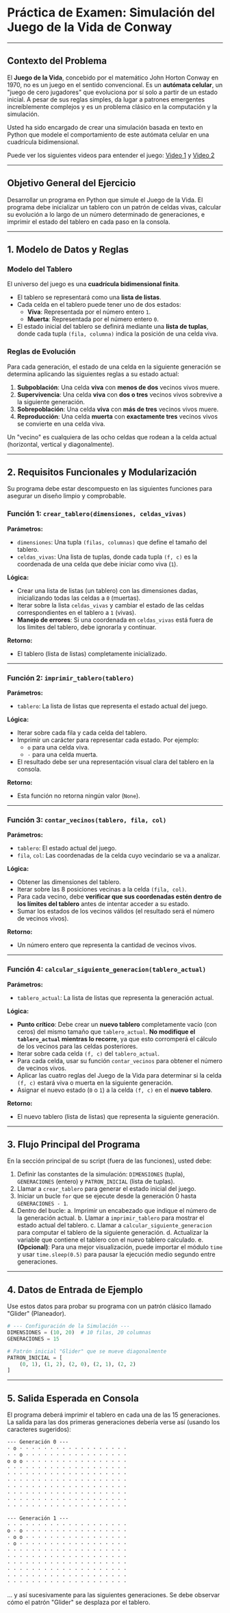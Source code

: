 # Práctica de Examen: Simulación del Juego de la Vida de Conway

-----

## Contexto del Problema

El **Juego de la Vida**, concebido por el matemático John Horton Conway en 1970, no es un juego en el sentido convencional. Es un **autómata celular**, un "juego de cero jugadores" que evoluciona por sí solo a partir de un estado inicial. A pesar de sus reglas simples, da lugar a patrones emergentes increíblemente complejos y es un problema clásico en la computación y la simulación.

Usted ha sido encargado de crear una simulación basada en texto en Python que modele el comportamiento de este autómata celular en una cuadrícula bidimensional.

Puede ver los siguientes videos para entender el juego: [Video 1](https://www.youtube.com/watch?v=RPnLlSLAJMM) y [Video 2](https://www.youtube.com/watch?v=omMcrvVGTMs)

-----

## Objetivo General del Ejercicio

Desarrollar un programa en Python que simule el Juego de la Vida. El programa debe inicializar un tablero con un patrón de celdas vivas, calcular su evolución a lo largo de un número determinado de generaciones, e imprimir el estado del tablero en cada paso en la consola.

-----

## 1\. Modelo de Datos y Reglas

### Modelo del Tablero

El universo del juego es una **cuadrícula bidimensional finita**.

- El tablero se representará como una **lista de listas**.
- Cada celda en el tablero puede tener uno de dos estados:
  - **Viva**: Representada por el número entero `1`.
  - **Muerta**: Representada por el número entero `0`.
- El estado inicial del tablero se definirá mediante una **lista de tuplas**, donde cada tupla `(fila, columna)` indica la posición de una celda viva.

### Reglas de Evolución

Para cada generación, el estado de una celda en la siguiente generación se determina aplicando las siguientes reglas a su estado actual:

1. **Subpoblación**: Una celda **viva** con **menos de dos** vecinos vivos muere.
2. **Supervivencia**: Una celda **viva** con **dos o tres** vecinos vivos sobrevive a la siguiente generación.
3. **Sobrepoblación**: Una celda **viva** con **más de tres** vecinos vivos muere.
4. **Reproducción**: Una celda **muerta** con **exactamente tres** vecinos vivos se convierte en una celda viva.

Un "vecino" es cualquiera de las ocho celdas que rodean a la celda actual (horizontal, vertical y diagonalmente).

-----

## 2\. Requisitos Funcionales y Modularización

Su programa debe estar descompuesto en las siguientes funciones para asegurar un diseño limpio y comprobable.

### Función 1: `crear_tablero(dimensiones, celdas_vivas)`

**Parámetros:**

- `dimensiones`: Una tupla `(filas, columnas)` que define el tamaño del tablero.
- `celdas_vivas`: Una lista de tuplas, donde cada tupla `(f, c)` es la coordenada de una celda que debe iniciar como viva (`1`).

**Lógica:**

- Crear una lista de listas (un tablero) con las dimensiones dadas, inicializando todas las celdas a `0` (muertas).
- Iterar sobre la lista `celdas_vivas` y cambiar el estado de las celdas correspondientes en el tablero a `1` (vivas).
- **Manejo de errores**: Si una coordenada en `celdas_vivas` está fuera de los límites del tablero, debe ignorarla y continuar.

**Retorno:**

- El tablero (lista de listas) completamente inicializado.

-----

### Función 2: `imprimir_tablero(tablero)`

**Parámetros:**

- `tablero`: La lista de listas que representa el estado actual del juego.

**Lógica:**

- Iterar sobre cada fila y cada celda del tablero.
- Imprimir un carácter para representar cada estado. Por ejemplo:
  - `o` para una celda viva.
  - `·` para una celda muerta.
- El resultado debe ser una representación visual clara del tablero en la consola.

**Retorno:**

- Esta función no retorna ningún valor (`None`).

-----

### Función 3: `contar_vecinos(tablero, fila, col)`

**Parámetros:**

- `tablero`: El estado actual del juego.
- `fila`, `col`: Las coordenadas de la celda cuyo vecindario se va a analizar.

**Lógica:**

- Obtener las dimensiones del tablero.
- Iterar sobre las 8 posiciones vecinas a la celda `(fila, col)`.
- Para cada vecino, debe **verificar que sus coordenadas estén dentro de los límites del tablero** antes de intentar acceder a su estado.
- Sumar los estados de los vecinos válidos (el resultado será el número de vecinos vivos).

**Retorno:**

- Un número entero que representa la cantidad de vecinos vivos.

-----

### Función 4: `calcular_siguiente_generacion(tablero_actual)`

**Parámetros:**

- `tablero_actual`: La lista de listas que representa la generación actual.

**Lógica:**

- **Punto crítico**: Debe crear un **nuevo tablero** completamente vacío (con ceros) del mismo tamaño que `tablero_actual`. **No modifique el `tablero_actual` mientras lo recorre**, ya que esto corromperá el cálculo de los vecinos para las celdas posteriores.
- Iterar sobre cada celda `(f, c)` del `tablero_actual`.
- Para cada celda, usar su función `contar_vecinos` para obtener el número de vecinos vivos.
- Aplicar las cuatro reglas del Juego de la Vida para determinar si la celda `(f, c)` estará viva o muerta en la siguiente generación.
- Asignar el nuevo estado (`0` o `1`) a la celda `(f, c)` en el **nuevo tablero**.

**Retorno:**

- El nuevo tablero (lista de listas) que representa la siguiente generación.

-----

## 3\. Flujo Principal del Programa

En la sección principal de su script (fuera de las funciones), usted debe:

1. Definir las constantes de la simulación: `DIMENSIONES` (tupla), `GENERACIONES` (entero) y `PATRON_INICIAL` (lista de tuplas).
2. Llamar a `crear_tablero` para generar el estado inicial del juego.
3. Iniciar un bucle `for` que se ejecute desde la generación 0 hasta `GENERACIONES - 1`.
4. Dentro del bucle:
    a. Imprimir un encabezado que indique el número de la generación actual.
    b. Llamar a `imprimir_tablero` para mostrar el estado actual del tablero.
    c. Llamar a `calcular_siguiente_generacion` para computar el tablero de la siguiente generación.
    d. Actualizar la variable que contiene el tablero con el nuevo tablero calculado.
    e. **(Opcional)**: Para una mejor visualización, puede importar el módulo `time` y usar `time.sleep(0.5)` para pausar la ejecución medio segundo entre generaciones.

-----

## 4\. Datos de Entrada de Ejemplo

Use estos datos para probar su programa con un patrón clásico llamado "Glider" (Planeador).

```python
# --- Configuración de la Simulación ---
DIMENSIONES = (10, 20)  # 10 filas, 20 columnas
GENERACIONES = 15

# Patrón inicial "Glider" que se mueve diagonalmente
PATRON_INICIAL = [
    (0, 1), (1, 2), (2, 0), (2, 1), (2, 2)
]
```

-----

## 5\. Salida Esperada en Consola

El programa deberá imprimir el tablero en cada una de las 15 generaciones. La salida para las dos primeras generaciones debería verse así (usando los caracteres sugeridos):

```txt
--- Generación 0 ---
· o · · · · · · · · · · · · · · · · · ·
· · o · · · · · · · · · · · · · · · · ·
o o o · · · · · · · · · · · · · · · · ·
· · · · · · · · · · · · · · · · · · · ·
· · · · · · · · · · · · · · · · · · · ·
· · · · · · · · · · · · · · · · · · · ·
· · · · · · · · · · · · · · · · · · · ·
· · · · · · · · · · · · · · · · · · · ·
· · · · · · · · · · · · · · · · · · · ·
· · · · · · · · · · · · · · · · · · · ·

--- Generación 1 ---
· · · · · · · · · · · · · · · · · · · ·
o · o · · · · · · · · · · · · · · · · ·
· o o · · · · · · · · · · · · · · · · ·
· o · · · · · · · · · · · · · · · · · ·
· · · · · · · · · · · · · · · · · · · ·
· · · · · · · · · · · · · · · · · · · ·
· · · · · · · · · · · · · · · · · · · ·
· · · · · · · · · · · · · · · · · · · ·
· · · · · · · · · · · · · · · · · · · ·
· · · · · · · · · · · · · · · · · · · ·
```

... y así sucesivamente para las siguientes generaciones. Se debe observar cómo el patrón "Glider" se desplaza por el tablero.
